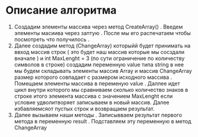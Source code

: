 
# Описание алгоритма 

1. Создадим элементы массива через метод CreateArray() . Введем элементы масиива через заптую . После мы его распечатаем чтобы посмотреть что получилось .
2.  Далее создадим метод (ChangeArray) которыйй будет принимать на ввход массив строк ( это будет наш массив которые мы сосздали вначале ) и int MaxLenght = 3 (по сути ограничение по количеству  символов в строке)  создадим  переменную value типа string в нее мы будем складывать элементы массив Array и  массив ChangeArray размер которого совпадает с размером исходного массива . Помещаем элементы массива в переменую value . Даллее идет цикл внутри которого мы сравниваем сколько количество  знаков в строке итого элемента  массива с значением MaxLenght 
если условие удволитворяет  записываем в новый массив. Далее избавляемсяот пустых строк и возвращаем результат. 
3. Далее вызываем наши методы .
Записывваем результат первого метода в переменную result . Подставляем эту переменную в метод  ChangeArray
